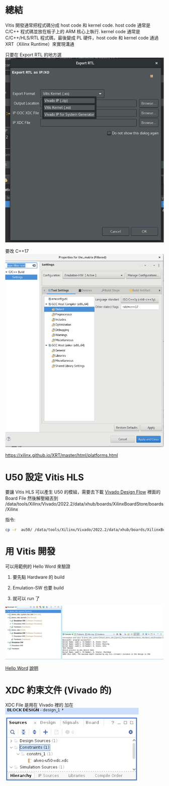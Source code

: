 # 總結

Vitis 開發通常把程式碼分成 host code 和 kernel code.
host code 通常是 C/C++ 程式碼並放在板子上的 ARM 核心上執行.
kernel code 通常是 C/C++/HLS/RTL 程式碼，最後變成 PL 硬件，host code 和 kernel code 通過 XRT（Xilinx Runtime）來實現溝通

只要在 Export RTL 的地方選
![Alt text](Export_RTL.png)

要改 C++17
![Alt text](image.png)

https://xilinx.github.io/XRT/master/html/platforms.html

# U50 設定 Vitis HLS

要讓 Vitis HLS 可以產生 U50 的模組，需要去下載 [Vivado Design Flow](https://www.xilinx.com/products/boards-and-kits/alveo/u50.html#vivado) 裡面的 Board File 然後解壓縮丟到 /data/tools/Xilinx/Vivado/2022.2/data/xhub/boards/XilinxBoardStore/boards/Xilinx

指令:
```bash
cp -r  au50/ /data/tools/Xilinx/Vivado/2022.2/data/xhub/boards/XilinxBoardStore/boards/Xilinx
```

# 用 Vitis 開發

可以用範例的 Hello Word 來驗證

1. 要先點 Hardware 的 build

2. Emulation-SW 也要 build

3. 就可以 run 了

![Alt text](vitis_結果.png)

[Hello Word](https://zhuanlan.zhihu.com/p/660328925)
[說明](https://blog.csdn.net/Zhu_Zhu_2009/article/details/109039313)

# XDC 約束文件 (Vivado 的)

XDC File 是用在 Vivado 裡的 加在
![Alt text](xdc_file.png)


<!--
當開始使用 Vivado 設計工具時，我遇到了同樣的問題。在網路上看了很多資料後，我意識到電纜驅動程式沒有正確安裝。解決方案非常簡單：
/data/tools/Xilinx/Vivado/2022.2/data/xicom/cable_drivers/lin64/install_script/install_drivers on ⎇   $ sudo ./install_drivers
/data/tools/Xilinx/Vivado/2022.2/data/xicom/cable_drivers/lin64/install_script/install_drivers on ⎇   $ sudo ./install_drivers
-->